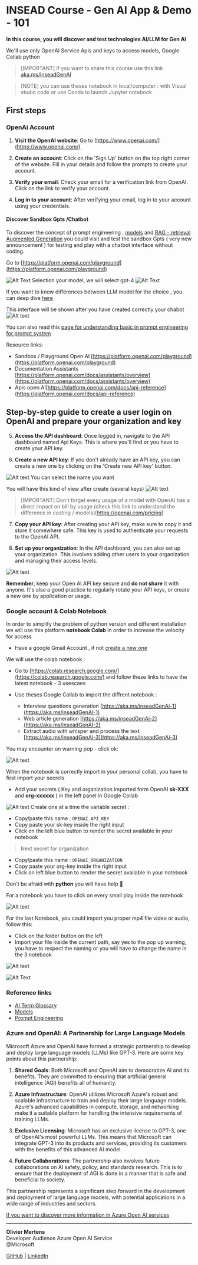 # INSEAD Course - Gen AI App & Demo - 101

**In this course, you will discover and test technologies AI/LLM for Gen AI**

We'll use only OpenAI Service Apis and keys to access models, Google Collab python 



> [IMPORTANT]
> if you want to share this course use this link [aka.ms/InseadGenAI](https://aka.ms/InseadGenAI)


> [NOTE]
> you can use theses notebook in local/computer : with Visual studio code or use Conda to launch Jupyter notebook

## First steps 

### OpenAi Account
1. **Visit the OpenAI website**: Go to [https://www.openai.com/](https://www.openai.com/)

2. **Create an account**: Click on the 'Sign Up' button on the top right corner of the website. Fill in your details and follow the prompts to create your account.

3. **Verify your email**: Check your email for a verification link from OpenAI. Click on the link to verify your account.

4. **Log in to your account**: After verifying your email, log in to your account using your credentials.

#### Discover Sandbox Gpts /Chatbot

To discover the concept of prompt engineering , [models](./pages/models.md) and [RAG - retrieval Augmented Generation](https://learn.microsoft.com/en-us/azure/search/retrieval-augmented-generation-overview) you could visit and test the sandbox Gpts ( very new announcement ) for testing and play with a chatbot interface without coding.

Go to [https://platform.openai.com/playground](https://platform.openai.com/playground)

![Alt Text](img/assistantchatbotcreation.png)
Selection your model, we will select gpt-4
![Alt Text](img/modelsGpts.png)

If you want to know differences between LLM model for the choice , you can deep dive  [here](https://platform.openai.com/docs/models/overview)

This interface will be shown after you have created correctly your chabot
![Alt text](img/playgroundChatbotOpenAi.png)

You can also read this [page for understanding basic in prompt engineering for prompt system](./pages/prompts.md)

Resource links:
- Sandbox / Playground Open AI [https://platform.openai.com/playground](https://platform.openai.com/playground)
- Documentation Assistants [https://platform.openai.com/docs/assistants/overview](https://platform.openai.com/docs/assistants/overview)
- Apis open AI[https://platform.openai.com/docs/api-reference](https://platform.openai.com/docs/api-reference)


## Step-by-step guide to create a user login on OpenAI and prepare your organization and key


5. **Access the API dashboard**: Once logged in, navigate to the API dashboard named Api Keys. This is where you'll find or you have to create your API key.

6. **Create a new API key**: If you don't already have an API key, you can create a new one by clicking on the 'Create new API key' button.

![Alt text](img/secretkeygenerate.png)
You can select the name you want

You will have this kind of view after create (several keys) ![Alt text](img/apiKeysexampleopenAi.png)

> [IMPORTANT]
> Don't forget every usage of a model with OpenAI has a direct impact on bill by usage  (check this link to understand the difference in costing / models)[https://openai.com/pricing]

7. **Copy your API key**: After creating your API key, make sure to copy it and store it somewhere safe. This key is used to authenticate your requests to the OpenAI API.

8. **Set up your organization**: In the API dashboard, you can also set up your organization. This involves adding other users to your organization and managing their access levels.

![Alt text](img/organizationOpenAi.png)

**Remember**, keep your Open AI API key secure and **do not share** it with anyone. It's also a good practice to regularly rotate your API keys, or create a new one by application or usage.


### Google account & Colab Notebook

In order to simplify the problem of python version and different installation we will use this platform **notebook Colab** in order to increase the velocity for access 

- Have a google Gmail Account , if not [create a new one](https://support.google.com/mail/answer/56256?hl=en-EN)

We will use the colab notebook :

- Go to [https://colab.research.google.com/](https://colab.research.google.com/) and follow these links to have the latest notebook - 3 usescaes

- Use theses Google Collab to import the diffrent notebook :
    - Interview questions generation [https://aka.ms/inseadGenAi-1](https://aka.ms/inseadGenAI-1)
    - Web article generation [https://aka.ms/inseadGenAi-2](https://aka.ms/inseadGenAI-2)
    - Extract audio with whisper and process the text [https://aka.ms/inseadGenAi-3](https://aka.ms/inseadGenAi-3)


You may encounter on warning pop - click ok:

![Alt text ](./img/warningnotebook.png)

When the notebook is correctly import in your personal collab, you have to first import your secrets

- Add your secrets ( Key and organization imported form OpenAI **sk-XXX** and **org-xxxxxx** ) in the left panel in Google Collab

![Alt text](./img/secrets.png)
Create one at a time the variable secret :

- Copy/paste this name : ````OPENAI_API_KEY```` 
-  Copy paste your sk-key inside the right input 
- Click on the left blue button to render the secret available in your notebook

> Next secret for organization

- Copy/paste this name : ````OPENAI_ORGANIZATION````
- Copy paste your org-key inside the right input 
- Click on left blue button to render the secret available in your notebook


Don't be afraid with **python** you will have help 
 :smiling_face_with_three_hearts:

 For a notebook you have to click on every small play inside the notebook

 ![Alt text](./img/playbuttonnotebook.png)


For the last Notebook, you could import you proper mp4 file video or audio, follow this:
- Click on the folder button on the left
- Import your file inside the current path, say yes to the pop up warning, you have to respect the naming or you will have to change the name in the 3 notebook

![Alt text](./img/warningfileuploadnotebook.png)

![Alt Text](./img/finaluploadinterviewfile.png)



### Reference links 

- [AI Term Glossary](./pages/glossary.md)
- [ Models ](./pages/models.md)
- [ Prompt Engineering](./pages/prompts.md)


### Azure and OpenAI: A Partnership for Large Language Models

Microsoft Azure and OpenAI have formed a strategic partnership to develop and deploy large language models (LLMs) like GPT-3. Here are some key points about this partnership:

1. **Shared Goals**: Both Microsoft and OpenAI aim to democratize AI and its benefits. They are committed to ensuring that artificial general intelligence (AGI) benefits all of humanity.

2. **Azure Infrastructure**: OpenAI utilizes Microsoft Azure's robust and scalable infrastructure to train and deploy their large language models. Azure's advanced capabilities in compute, storage, and networking make it a suitable platform for handling the intensive requirements of training LLMs.

3. **Exclusive Licensing**: Microsoft has an exclusive license to GPT-3, one of OpenAI's most powerful LLMs. This means that Microsoft can integrate GPT-3 into its products and services, providing its customers with the benefits of this advanced AI model.

4. **Future Collaborations**: The partnership also involves future collaborations on AI safety, policy, and standards research. This is to ensure that the deployment of AGI is done in a manner that is safe and beneficial to society.

This partnership represents a significant step forward in the development and deployment of large language models, with potential applications in a wide range of industries and sectors.

[If you want to discover more information in Azure Open AI services](https://learn.microsoft.com/en-us/azure/ai-services/openai/overview)

---
**Olivier Mertens**  
Developer Audience 
Azure Open AI Service  
@Microsoft

[GitHub](https://github.com/olivMertens) | [LinkedIn](https://linkedin.com/in/mertensolivier)
